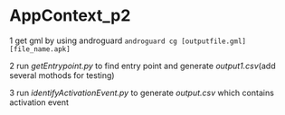 # AppContext_p2
1 get gml by using androguard   `androguard cg [outputfile.gml] [file_name.apk]`

2 run *getEntrypoint.py* to find entry point and generate *output1.csv*(add several mothods for testing)

3 run *identifyActivationEvent.py* to generate *output.csv* which contains activation event
